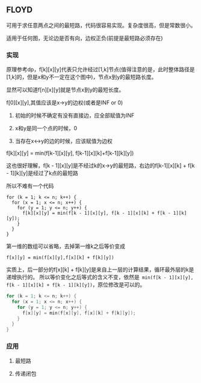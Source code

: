 ## FLOYD

可用于求任意两点之间的最短路，代码很容易实现。复杂度很高，但是常数很小。

适用于任何图，无论边是否有向，边权正负(前提是最短路必须存在)

### 实现

原理参考dp，f[k][x][y]代表只允许经过[1,k]节点(值得注意的是，此时整体路径是[1,k]的，但是x和y不一定在这个图中)，节点x到y的最短路长度。

显然可以知道f[n][x][y]就是节点x到y的最短长度。

f[0][x][y],其值应该是x->y的边权(或者是INF or 0)

1. 初始的时候不确定有没有直接边，应全部赋值为INF

2. x和y是同一个点的时候，0

3. 当存在x<->y的边的时候，应该赋值为边权

f[k][x][y] = min(f[k-1][x][y], f[k-1][x][k]+f[k-1][k][y])

这也很好理解，f[k - 1][x][y]是不经过k的x->y的最短路，右边的f[k-1][x][k] + f[k - 1][k][y]是经过了k点的最短路

所以不难有一个代码
```
for (k = 1; k <= n; k++) {
  for (x = 1; x <= n; x++) {
    for (y = 1; y <= n; y++) {
      f[k][x][y] = min(f[k - 1][x][y], f[k - 1][x][k] + f[k - 1][k][y]);
    }
  }
}
```
第一维的数组可以省略，去掉第一维k之后等价变成
```
f[x][y] = min(f[x][y],f[x][k] + f[k][y])
```
实质上，后一部分的f[x][k] + f[k][y]是来自上一层的计算结果，循环最外层的k是递增执行的。
所以等价变化之后等式的含义不变，依然是` min(f[k - 1][x][y], f[k - 1][x][k] + f[k - 1][k][y])`，原位修改是可以的。

```cpp
for (k = 1; k <= n; k++) {
  for (x = 1; x <= n; x++) {
    for (y = 1; y <= n; y++) {
      f[x][y] = min(f[x][y], f[x][k] + f[k][y]);
    }
  }
}
```

### 应用

1. 最短路

2. 传递闭包


